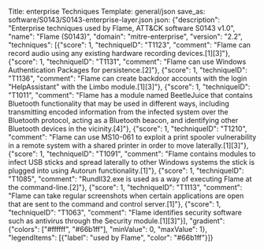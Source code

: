 Title: enterprise Techniques
Template: general/json
save_as: software/S0143/S0143-enterprise-layer.json
json: {"description": "Enterprise techniques used by Flame, ATT&CK software S0143 v1.0", "name": "Flame (S0143)", "domain": "mitre-enterprise", "version": "2.2", "techniques": [{"score": 1, "techniqueID": "T1123", "comment": "Flame can record audio using any existing hardware recording devices.[1][3]"}, {"score": 1, "techniqueID": "T1131", "comment": "Flame can use Windows Authentication Packages for persistence.[2]"}, {"score": 1, "techniqueID": "T1136", "comment": "Flame can create backdoor accounts with the login \"HelpAssistant\" with the Limbo module.[1][3]"}, {"score": 1, "techniqueID": "T1011", "comment": "Flame has a module named BeetleJuice that contains Bluetooth functionality that may be used in different ways, including transmitting encoded information from the infected system over the Bluetooth protocol, acting as a Bluetooth beacon, and identifying other Bluetooth devices in the vicinity.[4]"}, {"score": 1, "techniqueID": "T1210", "comment": "Flame can use MS10-061 to exploit a print spooler vulnerability in a remote system with a shared printer in order to move laterally.[1][3]"}, {"score": 1, "techniqueID": "T1091", "comment": "Flame contains modules to infect USB sticks and spread laterally to other Windows systems the stick is plugged into using Autorun functionality.[1]"}, {"score": 1, "techniqueID": "T1085", "comment": "Rundll32.exe is used as a way of executing Flame at the command-line.[2]"}, {"score": 1, "techniqueID": "T1113", "comment": "Flame can take regular screenshots when certain applications are open that are sent to the command and control server.[1]"}, {"score": 1, "techniqueID": "T1063", "comment": "Flame identifies security software such as antivirus through the Security module.[1][3]"}], "gradient": {"colors": ["#ffffff", "#66b1ff"], "minValue": 0, "maxValue": 1}, "legendItems": [{"label": "used by Flame", "color": "#66b1ff"}]}
